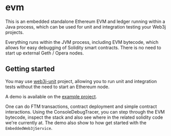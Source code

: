 # evm

This is an embedded standalone Ethereum EVM and ledger running
within a Java process, which can be used for unit and integration
testing your Web3j projects. 

Everything runs within the JVM process, including EVM bytecode, which
allows for easy debugging of Solidity smart contracts. There is no need to start up
external Geth / Opera nodes.

## Getting started

You may use [web3j-unit](https://github.com/web3j/web3j-unit)
project, allowing you to run unit and integration tests without the need
to start an Ethereum node.

A demo is available on the [example project](./evm-example).

One can do FTM transactions, contract deployment and simple contract interactions. 
Using the ConsoleDebugTracer, you can step through the EVM bytecode, inspect the stack and also see
where in the related solidity code we're currently at.
The demo also show to how get started with the `EmbeddedWeb3jService`.
